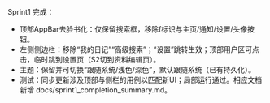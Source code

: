 Sprint1 完成：
- 顶部AppBar去脸书化：仅保留搜索框，移除f标识与主页/通知/设置/头像按钮。
- 左侧侧边栏：移除“我的日记”“高级搜索”；“设置”跳转生效；顶部用户区可点击，临时跳到设置页（S2切到资料编辑页）。
- 主题：保留并可切换“跟随系统/浅色/深色”，默认跟随系统（已有持久化）。
- 测试：同步更新涉及顶部与侧栏的用例以匹配新UI；局部运行通过。相应文档新增 docs/sprint1_completion_summary.md。